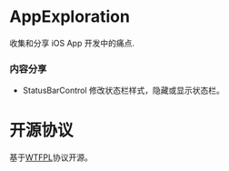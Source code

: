 # AppExploration
收集和分享 iOS App 开发中的痛点.

### 内容分享

- StatusBarControl 修改状态栏样式，隐藏或显示状态栏。

# 开源协议

基于[WTFPL](http://www.wtfpl.net/about/)协议开源。

